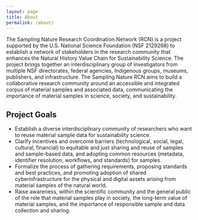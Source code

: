 ```yaml
---
layout: page
title: About
permalink: /about/
---
```

The Sampling Nature Research Coordination Network (RCN) is a project supported by the U.S. National Science Foundation (NSF 2129268) to establish a network of stakeholders in the research community that enhances the Natural History Value Chain for Sustainability Science. The project brings together an interdisciplinary group of investigators from multiple NSF directorates, federal agencies, Indigenous groups, museums, publishers, and infrastructure. The Sampling Nature RCN aims to build a collaborative research community around an accessible and integrated corpus of material samples and associated data, communicating the importance of material samples in science, society, and sustainability.

## Project Goals 
- Establish a diverse interdisciplinary community of researchers who want to reuse material sample data for sustainability science.
- Clarify incentives and overcome barriers (technological, social, legal, cultural, financial) to equitable and just sharing and reuse of samples and sample-based data, and adopting common resources (metadata, identifier resolution, workflows, and standards) for samples.
- Formalize the process of gathering requirements, proposing standards and best practices, and promoting adoption of shared cyberinfrastructure for the physical and digital assets arising from material samples of the natural world. 
- Raise awareness, within the scientific community and the general public of the role that material samples play in society, the long-term value of material samples, and the importance of responsible sample and data collection and sharing.

